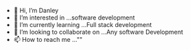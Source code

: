 - 👋 Hi, I’m Danley
- 👀 I’m interested in ...software development
- 🌱 I’m currently learning ...Full stack development
- 💞️ I’m looking to collaborate on ...Any software Development
- 📫 How to reach me ...""

<!---
LEMON-ORANGE-DEV/LEMON-ORANGE-DEV is a ✨ special ✨ repository because its `README.md` (this file) appears on your GitHub profile.
You can click the Preview link to take a look at your changes.
--->
